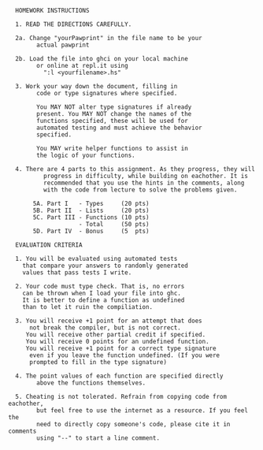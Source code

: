       HOMEWORK INSTRUCTIONS

      1. READ THE DIRECTIONS CAREFULLY.

      2a. Change "yourPawprint" in the file name to be your
            actual pawprint

      2b. Load the file into ghci on your local machine
            or online at repl.it using
              ":l <yourfilename>.hs"

      3. Work your way down the document, filling in
            code or type signatures where specified.

            You MAY NOT alter type signatures if already
            present. You MAY NOT change the names of the
            functions specified, these will be used for
            automated testing and must achieve the behavior
            specified.

            You MAY write helper functions to assist in
            the logic of your functions.

      4. There are 4 parts to this assignment. As they progress, they will
              progress in difficulty, while building on eachother. It is
              recommended that you use the hints in the comments, along
              with the code from lecture to solve the problems given.

           5A. Part I   - Types     (20 pts)
           5B. Part II  - Lists     (20 pts)
           5C. Part III - Functions (10 pts)
                        - Total     (50 pts)
           5D. Part IV  - Bonus     (5  pts)

      EVALUATION CRITERIA

      1. You will be evaluated using automated tests
        that compare your answers to randomly generated
        values that pass tests I write.

      2. Your code must type check. That is, no errors
        can be thrown when I load your file into ghc.
        It is better to define a function as undefined
        than to let it ruin the compiliation.

      3. You will receive +1 point for an attempt that does
          not break the compiler, but is not correct.
         You will receive other partial credit if specified.
         You will receive 0 points for an undefined function.
         You will receive +1 point for a correct type signature
          even if you leave the function undefined. (If you were
          prompted to fill in the type signature)

      4. The point values of each function are specified directly
            above the functions themselves.

      5. Cheating is not tolerated. Refrain from copying code from eachother,
            but feel free to use the internet as a resource. If you feel the
            need to directly copy someone's code, please cite it in comments
            using "--" to start a line comment.